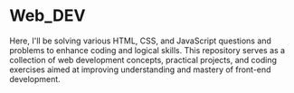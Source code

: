 # Web_DEV
Here, I'll be solving various HTML, CSS, and JavaScript questions and problems to enhance coding and logical skills. This repository serves as a collection of web development concepts, practical projects, and coding exercises aimed at improving understanding and mastery of front-end development.
